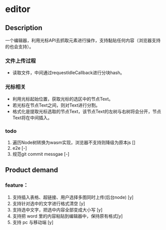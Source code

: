 # editor

## Description
一个编辑器，利用光标API去抓取元素进行操作，支持黏贴任何内容（浏览器支持的也会支持）。

### 文件上传过程
* 读取文件，中间通过requestIdleCallback进行分块hash。

### 光标相关 
* 利用光标起始位置，获取光标的选区中的节点Text。
* 若光标在节点Text之间，则对Text进行分割。
* 格式化是提取光标选取的节点Text，该节点Text的左树与右树将会分开，节点Text将在中间插入。

### todo
1. 遍历Node树转换为wasm实现，浏览器不支持则降级为原本js []
2. e2e [-]
3. 规范git commit messgae [-]

## Product demand
### feature：
1. 支持插入表格、超链接、用户选择多图同时上传(后台node) [y]
2. 支持针对选中的文字进行格式清空 [y]
3. 支持选中文字，把选中内容全部变成大小写 [y]
4. 支持把 word 里的内容粘贴到编辑器中，保持原有格式[y]
5. 支持 pc 与移动端 [y]
